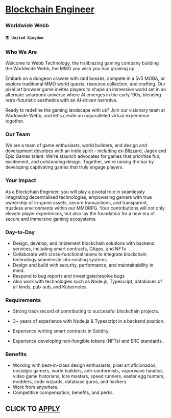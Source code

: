 # [Blockchain Engineer](https://www.remotewlb.com/apply/blockchain-engineer-69999)  
### Worldwide Webb  
#### `🌎 United Kingdom`  

### Who We Are

Welcome to Webb Technology, the trailblazing gaming company building the Worldwide Webb, the MMO you wish you had growing up.

Embark on a dungeon crawler with raid bosses, compete in a 5v5 MOBA, or explore traditional MMO world quests, resource collection, and crafting. Our pixel art browser game invites players to shape an immersive world set in an alternate solarpunk universe where AI emerges in the early '90s, blending retro-futuristic aesthetics with an AI-driven narrative.

Ready to redefine the gaming landscape with us? Join our visionary team at Worldwide Webb, and let's create an unparalleled virtual experience together.

### Our Team

We are a team of game enthusiasts, world builders, and design and development devotees with an indie spirit - including ex-Blizzard, Jagex and Epic Games talent. We're staunch advocates for games that prioritise fun, excitement, and outstanding design. Together, we're raising the bar by developing captivating games that truly engage players.

### Your Impact

As a Blockchain Engineer, you will play a pivotal role in seamlessly integrating decentralised technologies, empowering gamers with true ownership of in-game assets, secure transactions, and transparent, trustless environments within our MMORPG. Your contributions will not only elevate player experiences, but also lay the foundation for a new era of secure and immersive gaming ecosystems.

### Day-to-Day

  * Design, develop, and implement blockchain solutions with backend services, including smart contracts, DApps, and NFTs
  * Collaborate with cross-functional teams to integrate blockchain technology seamlessly into existing systems.
  * Design and build with security, performance, and maintainability in mind.
  * Respond to bug reports and investigate/resolve bugs 
  * Also work with technologies such as Node.js, Typescript, databases of all kinds, pub-sub, and Kubernetes.

### Requirements

  * Strong track record of contributing to successful blockchain projects.

  * 3+ years of experience with Node.js & Typescript in a backend position. 
  * Experience writing smart contracts in Solidity.
  * Experience developing non-fungible tokens (NFTs) and ERC standards.

### Benefits

  * Working with best-in-class design enthusiasts, pixel art aficionados, nostalgic gamers, world builders, anti-conformists, vaporwave fanatics, video game historians, lore masters, speed runners, easter egg hunters, modders, code wizards, database gurus, and hackers.
  * Work from anywhere.
  * Competitive compensation, benefits, and perks.

  
## CLICK TO [APPLY](https://www.remotewlb.com/apply/blockchain-engineer-69999)

